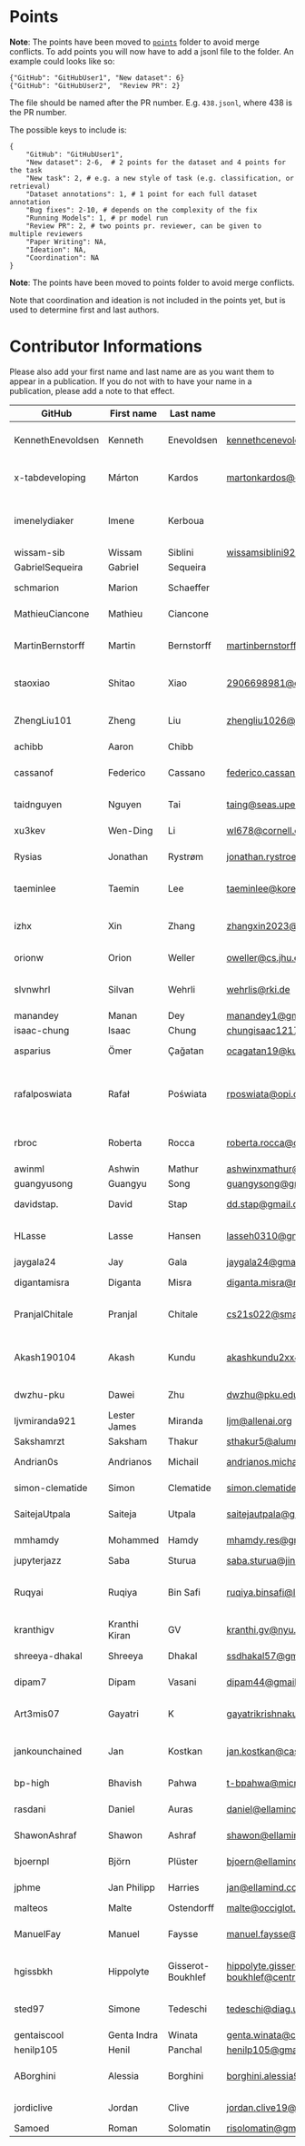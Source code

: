 # Points


**Note**: The points have been moved to [`points`](https://github.com/embeddings-benchmark/mteb/tree/main/docs/mmteb/points) folder to avoid merge conflicts. To add points you will now have to add a jsonl file to the folder. An example could looks like so:

```
{"GitHub": "GitHubUser1", "New dataset": 6}
{"GitHub": "GitHubUser2",  "Review PR": 2}
```

The file should be named after the PR number. E.g. `438.jsonl`, where 438 is the PR number.

The possible keys to include is: 

```{python}
{
    "GitHub": "GitHubUser1",
    "New dataset": 2-6,  # 2 points for the dataset and 4 points for the task
    "New task": 2, # e.g. a new style of task (e.g. classification, or retrieval)
    "Dataset annotations": 1, # 1 point for each full dataset annotation
    "Bug fixes": 2-10, # depends on the complexity of the fix
    "Running Models": 1, # pr model run
    "Review PR": 2, # two points pr. reviewer, can be given to multiple reviewers
    "Paper Writing": NA, 
    "Ideation": NA,
    "Coordination": NA
}
```

**Note**: The points have been moved to points folder to avoid merge conflicts.

Note that coordination and ideation is not included in the points yet, but is used to determine first and last authors.

# Contributor Informations

Please also add your first name and last name are as you want them to appear in a publication. If you do not with to have your name in a publication, please add a note to that effect.

| GitHub            | First name    | Last name         | Email                                          | User on openreview             | Affiliations                                                |
| ----------------- | ------------- | ----------------- | ---------------------------------------------- | ------------------------------ | ----------------------------------------------------------- |
| KennethEnevoldsen | Kenneth       | Enevoldsen        | kennethcenevoldsen@gmail.com                   | ~Kenneth_Enevoldsen1           | Aarhus University, Denmark                                  |
| x-tabdeveloping   | Márton        | Kardos            | martonkardos@cas.au.dk                         | ~Márton_Kardos1                | Aarhus University, Denmark                                  |
| imenelydiaker     | Imene         | Kerboua           |                                                |                                | Esker, Lyon, France && INSA Lyon, LIRIS, Lyon, France       |
| wissam-sib        | Wissam        | Siblini           | wissamsiblini92@gmail.com                      |                                | N/A                                                         |
| GabrielSequeira   | Gabriel       | Sequeira          |                                                |                                | N/A                                                         |
| schmarion         | Marion        | Schaeffer         |                                                | ~Marion_Schaeffer1             | Wikit, Lyon, France                                         |
| MathieuCiancone   | Mathieu       | Ciancone          |                                                |                                | Wikit, Lyon, France                                         |
| MartinBernstorff  | Martin        | Bernstorff        | martinbernstorff@gmail.com                     | ~Martin_Bernstorff1            | Aarhus University, Denmark                                  |
| staoxiao          | Shitao        | Xiao              | 2906698981@qq.com                              | ~Shitao_Xiao1                  | Beijing Academy of Artificial Intelligence                  |
| ZhengLiu101       | Zheng         | Liu               | zhengliu1026@gmail.com                         | ~Zheng_Liu4                    | Beijing Academy of Artificial Intelligence                  |
| achibb            | Aaron         | Chibb             |                                                |                                | N/A                                                         |
| cassanof          | Federico      | Cassano           | federico.cassanno@federico.codes               | ~Federico_Cassano1             | Northeastern University, Boston, USA                        |
| taidnguyen        | Nguyen        | Tai               | taing@seas.upenn.edu                           | ~Nguyen_Tai1                   | University of Pennsylvania                                  |
| xu3kev            | Wen-Ding      | Li                | wl678@cornell.edu                              | ~Wen-Ding_Li1                  | Cornell University                                          |
| Rysias            | Jonathan      | Rystrøm           | jonathan.rystroem@gmail.com                    |                                | University of Oxford, UK                                    |
| taeminlee         | Taemin        | Lee               | taeminlee@korea.ac.kr                          | ~Taemin_Lee1                   | Korea University Human-Inspired AI Research                 |
| izhx              | Xin           | Zhang             | zhangxin2023@stu.hit.edu.cn                    |                                | Harbin Institute of Technology, Shenzhen                    |
| orionw            | Orion         | Weller            | oweller@cs.jhu.edu                             | ~Orion_Weller1                 | Johns Hopkins University                                    |
| slvnwhrl          | Silvan        | Wehrli            | wehrlis@rki.de                                 | ~Silvan_Wehrli1                | Robert Koch Institute, Berlin, Germany                      |
| manandey          | Manan         | Dey               | manandey1@gmail.com                            | ~Manan_Dey2                    | Salesforce, India                                           |
| isaac-chung       | Isaac         | Chung             | chungisaac1217@gmail.com                       | ~Isaac_Kwan_Yin_Chung1         | N/A                                                         |
| asparius          | Ömer          | Çağatan           | ocagatan19@ku.edu.tr                           | ~Ömer_Veysel_Çağatan1          | Koç University,Turkey                                       |
| rafalposwiata     | Rafał         | Poświata          | rposwiata@opi.org.pl                           | ~Rafał_Poświata1               | National Information Processing Institute, Warsaw, Poland   |
| rbroc             | Roberta       | Rocca             | roberta.rocca@cas.au.dk                        | ~Roberta_Rocca1                | Aarhus University, Denmark                                  |
| awinml            | Ashwin        | Mathur            | ashwinxmathur@gmail.com                        |                                | N/A                                                         |
| guangyusong       | Guangyu       | Song              | guangysong@gmail.com                           | ~Guangyu_Song1                 | N/A                                                         |
| davidstap.        | David         | Stap              | dd.stap@gmail.com                              | ~David_Stap                    | University of Amsterdam.                                    |
| HLasse            | Lasse         | Hansen            | lasseh0310@gmail.com                           | ~Lasse_Hansen2                 | Aarhus University, Denmark                                  |
| jaygala24         | Jay           | Gala              | jaygala24@gmail.com                            | ~Jay_Gala1                     | MBZUAI                                                      |
| digantamisra      | Diganta       | Misra             | diganta.misra@mila.quebec                      | ~Diganta_Misra1                | Mila - Quebec AI Institute                                  |
| PranjalChitale    | Pranjal       | Chitale           | cs21s022@smail.iitm.ac.in                      | ~Pranjal_A_Chitale1            | Indian Institute of Technology Madras                       |
| Akash190104       | Akash         | Kundu             | akashkundu2xx4@gmail.com                       | ~Akash_Kundu2                  | Heritage Institute of Technology, Kolkata && Apart Research |
| dwzhu-pku         | Dawei         | Zhu               | dwzhu@pku.edu.cn                               | ~Dawei_Zhu2                    | Peking University                                           |
| ljvmiranda921     | Lester James  | Miranda           | ljm@allenai.org                                | ~Lester_James_Validad_Miranda1 | Allen Institute for AI                                      |
| Sakshamrzt        | Saksham       | Thakur            | sthakur5@alumni.ncsu.edu                       | ~Saksham_Thakur1               | N/A                                                         |
| Andrian0s         | Andrianos     | Michail           | andrianos.michail@cl.uzh.ch                    | ~Andrianos_Michail1            | University of Zurich                                        |
| simon-clematide   | Simon         | Clematide         | simon.clematide@cl.uzh.ch                      | ~Simon_Clematide1              | University of Zurich                                        |
| SaitejaUtpala     | Saiteja       | Utpala            | saitejautpala@gmail.com                        | ~Saiteja_Utpala1               | Microsoft Research                                          |
| mmhamdy           | Mohammed      | Hamdy             | mhamdy.res@gmail.com                           | ~Mohammed_Hamdy1               | Cohere For AI Community                                     |
| jupyterjazz       | Saba          | Sturua            | saba.sturua@jina.ai                            | ~Saba_Sturua1                  | Jina AI                                                     |
| Ruqyai            | Ruqiya        | Bin Safi          | ruqiya.binsafi@libfstudy.ac.uk                 | ~Ruqiya_Bin_Safi1              | LIBF : The London Institute of Banking & Finance            |
| kranthigv         | Kranthi Kiran | GV                | kranthi.gv@nyu.edu                             | ~Kranthi_Kiran_GV1             | New York University                                         |
| shreeya-dhakal    | Shreeya       | Dhakal            | ssdhakal57@gmail.com                           |                                | Individual Contributor                                      |
| dipam7            | Dipam         | Vasani            | dipam44@gmail.com                              | ~Dipam_Vasani1                 | Individual Contributor                                      |
| Art3mis07         | Gayatri       | K                 | gayatrikrishnakumar0707@gmail.com              | ~Gayatri_K1                    | R. V. College of Engineering, Bengaluru                     |
| jankounchained    | Jan           | Kostkan           | jan.kostkan@cas.au.dk                          | ~Jan_Kostkan1                  | Aarhus University, Denmark                                  |
| bp-high           | Bhavish       | Pahwa             | t-bpahwa@microsoft.com                         | ~Bhavish_Pahwa1                | Microsoft Research                                          |
| rasdani           | Daniel        | Auras             | daniel@ellamind.com                            | ~Daniel_Auras1                 | ellamind, Germany                                           |
| ShawonAshraf      | Shawon        | Ashraf            | shawon@ellamind.com                            | ~Shawon_Ashraf1                | ellamind, Germany                                           |
| bjoernpl          | Björn         | Plüster           | bjoern@ellamind.com                            | ~Björn_Plüster1                | ellamind, Germany                                           |
| jphme             | Jan Philipp   | Harries           | jan@ellamind.com                               | ~Jan_Philipp_Harries1          | ellamind, Germany                                           |
| malteos           | Malte         | Ostendorff        | malte@occiglot.eu                              | ~Malte_Ostendorff1             | Occiglot                                                    |
| ManuelFay         | Manuel        | Faysse            | manuel.faysse@centralesupelec.fr               | ~Manuel_Faysse1                | CentraleSupélec & Illuin Technology                         |
| hgissbkh          | Hippolyte     | Gisserot-Boukhlef | hippolyte.gisserot-boukhlef@centralesupelec.fr | ~Hippolyte_Gisserot-Boukhlef1  | CentraleSupélec & Artefact Research Center                  |
| sted97            | Simone        | Tedeschi          | tedeschi@diag.uniroma1.it                      | ~Simone_Tedeschi1              | Sapienza University of Rome                                 |
| gentaiscool       | Genta Indra   | Winata            | genta.winata@capitalone.com                    | ~Genta_Indra_Winata1           | Capital One                                                 |
| henilp105         | Henil         | Panchal           | henilp105@gmail.com                            | ~Henil_Shalin_Panchal1         | Nirma University                                            |
| ABorghini         | Alessia       | Borghini          | borghini.alessia99@gmail.com                   | ~Alessia_Borghini1             | Sapienza University of Rome                                 |
| jordiclive        | Jordan        | Clive             | jordan.clive19@imperial.ac.uk                  | ~Jordan_Clive1                 | Imperial College London                                     |
| Samoed            | Roman         | Solomatin         | risolomatin@gmail.com                          |                                | ITMO, Russia                                                |
